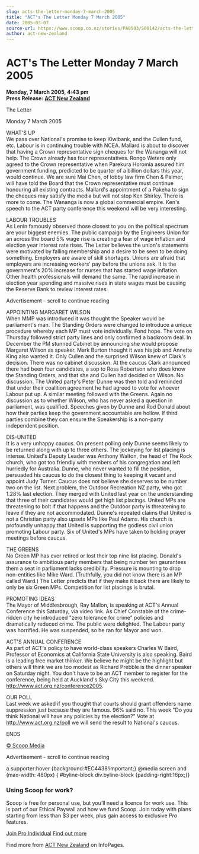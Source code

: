 ```yaml
---
slug: acts-the-letter-monday-7-march-2005
title: "ACT's The Letter Monday 7 March 2005"
date: 2005-03-07
source-url: https://www.scoop.co.nz/stories/PA0503/S00142/acts-the-letter-monday-7-march-2005.htm
author: act-new-zealand
---
```

ACT's The Letter Monday 7 March 2005
====================================

**Monday, 7 March 2005, 4:43 pm**  
**Press Release: [ACT New Zealand](https://info.scoop.co.nz/ACT_New_Zealand)**

The Letter

Monday 7 March 2005

WHAT'S UP  
We pass over National's promise to keep Kiwibank, and the Cullen fund, etc. Labour is in continuing trouble with NCEA. Mallard is about to discover that having a Crown representative sign cheques for the Wananga will not help. The Crown already has four representatives. Rongo Wetere only agreed to the Crown representative when Parekura Horomia assured him government funding, predicted to be quarter of a billion dollars this year, would continue. We are sure Mai Chen, of lobby law firm Chen & Palmer, will have told the Board that the Crown representative must continue honouring all existing contracts. Mallard's appointment of a Pakeha to sign the cheques may satisfy the media but will not stop Ken Shirley. There is more to come. The Wananga is now a global commercial empire. Ken's speech to the ACT party conference this weekend will be very interesting.

LABOUR TROUBLES  
As Lenin famously observed those closest to you on the political spectrum are your biggest enemies. The public campaign by the Engineers Union for an across the board 5% wage rise is creating a fear of wage inflation and election year interest rate rises. The Letter believes the union's statements were motivated by falling membership and a desire to be seen to be doing something. Employers are aware of skill shortages. Unions are afraid that employers are increasing workers' pay before the unions ask. It is the government's 20% increase for nurses that has started wage inflation. Other health professionals will demand the same. The rapid increase in election year spending and massive rises in state wages must be causing the Reserve Bank to review interest rates.

Advertisement - scroll to continue reading





APPOINTING MARGARET WILSON  
When MMP was introduced it was thought the Speaker would be parliament's man. The Standing Orders were changed to introduce a unique procedure whereby each MP must vote individually. Fond hope. The vote on Thursday followed strict party lines and only confirmed a backroom deal. In December the PM stunned Cabinet by announcing she would propose Margaret Wilson as speaker. Mark Burton thought it was his job and Annette King also wanted it. Only Cullen and the surprised Wilson knew of Clark's decision. There was no cabinet discussion. At the caucus Clark announced there had been four candidates, a sop to Ross Robertson who does know the Standing Orders, and that she and Cullen had decided on Wilson. No discussion. The United party's Peter Dunne was then told and reminded that under their coalition agreement he had agreed to vote for whoever Labour put up. A similar meeting followed with the Greens. Again no discussion as to whether Wilson, who has never asked a question in parliament, was qualified. Speeches given by Dunne and Rod Donald about how their parties keep the government accountable are hollow. If third parties combine they can ensure the Speakership is a non-party independent position.

DIS-UNITED  
It is a very unhappy caucus. On present polling only Dunne seems likely to be returned along with up to three others. The jockeying for list placing is intense. United's Deputy Leader was Anthony Walton, the head of The Rock church, who got too friendly with members of his congregation and left hurriedly for Australia. Dunne, who never wanted to fill the position, persuaded his caucus to do the closest thing to keeping it vacant and appoint Judy Turner. Caucus does not believe she deserves to be number two on the list. Next problem, the Outdoor Recreation NZ party, who got 1.28% last election. They merged with United last year on the understanding that three of their candidates would get high list placings. United MPs are threatening to bolt if that happens and the Outdoor party is threatening to leave if they are not accommodated. Dunne's repeated claims that United is not a Christian party also upsets MPs like Paul Adams. His church is profoundly unhappy that United is supporting the godless civil union promoting Labour party. Six of United's MPs have taken to holding prayer meetings before caucus.

THE GREENS  
No Green MP has ever retired or lost their top nine list placing. Donald's assurance to ambitious party members that being number ten gaurantees them a seat in parliament lacks credibility. Pressure is mounting to drop non-entities like Mike Ward. (Truthfully, you did not know there is an MP called Ward.) The Letter predicts that if they make it back there are likely to only be six Green MPs. Competition for list placings is brutal.

PROMOTING IDEAS  
The Mayor of Middlesbrough, Ray Mallon, is speaking at ACT's Annual Conference this Saturday, via video link. As Chief Constable of the crime-ridden city he introduced "zero tolerance for crime" policies and dramatically reduced crime. The public were delighted. The Labour party was horrified. He was suspended, so he ran for Mayor and won.

ACT'S ANNUAL CONFERENCE  
As part of ACT's policy to have world-class speakers Charles W Baird, Professor of Economics at California State University is also speaking. Baird is a leading free market thinker. We believe he might be the highlight but others will think we are too modest as Richard Prebble is the dinner speaker on Saturday night. You don't have to be an ACT member to register for the conference, being held at Auckland's Sky City this weekend. http://www.act.org.nz/conference2005.

OUR POLL  
Last week we asked if you thought that courts should grant offenders name suppression just because they are famous. 96% said no. This week "Do you think National will have any policies by the election?" Vote at http://www.act.org.nz/poll we will send the result to National's caucus.

ENDS

[© Scoop Media](http://www.scoop.co.nz/about/terms.html)  

Advertisement - scroll to continue reading



a.supporter:hover {background:#EC4438!important;} @media screen and (max-width: 480px) { #byline-block div.byline-block {padding-right:16px;}}

### Using Scoop for work?

Scoop is free for personal use, but you’ll need a licence for work use. This is part of our Ethical Paywall and how we fund Scoop. Join today with plans starting from less than $3 per week, plus gain access to exclusive _Pro_ features.  
  
[Join Pro Individual](https://pro.scoop.co.nz/Individual/?from=ProIn24) [Find out more](https://pro.scoop.co.nz/using-scoop-for-work/?from=ProIn24)

Find more from [ACT New Zealand](https://info.scoop.co.nz/ACT_New_Zealand) on InfoPages.